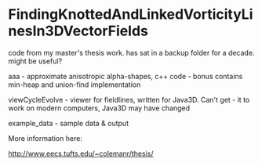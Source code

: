 FindingKnottedAndLinkedVorticityLinesIn3DVectorFields
=====================================================

code from my master's thesis work. has sat in a backup folder for a 
decade. might be useful? 

aaa - approximate anisotropic alpha-shapes, c++ code
    - bonus contains min-heap and union-find implementation

viewCycleEvolve - viewer for fieldlines, written for Java3D. Can't get 
                - it to work on modern computers, Java3D may have changed

example_data - sample data & output


More information here:

http://www.eecs.tufts.edu/~colemanr/thesis/
